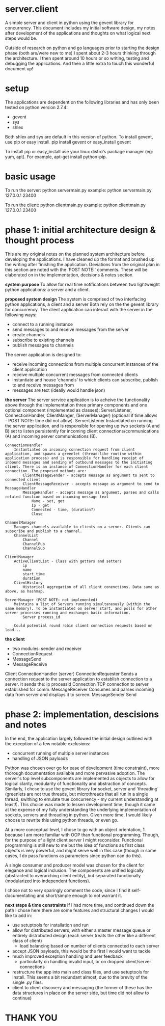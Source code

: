 server.client
=============

A simple server and client in python using the gevent library for concurrency. This document includes my initial software design, my notes after development of the applications and thoughts on what logical next steps would be. 

Outside of research on python and go languages prior to starting the design phase (both are/were new to me) I spent about 2-3 hours thinking through the architecture. I then spent around 10 hours or so writing, testing and debugging the  applications. And then a little extra to touch this wonderful document up!

setup
=============
The applications are dependent on the following libraries and has only been tested on python version 2.7.4:
* gevent
* sys
* shlex

Both shlex and sys are default in this version of python. To install gevent, use pip or easy install. 
pip install gevent
or
easy_install gevent

To install pip or easy_install use your linux distro's package manager (eg: yum, apt). For example, apt-get install python-pip.

basic usage
=============
To run the server: 
python servermain.py <hostname> <port>
example: python servermain.py 127.0.0.1 23400

To run the client:
python clientmain.py <serverhost> <serverport>
example: python clientmain.py 127.0.0.1 23400

phase 1: initial architecture design & thought process
=============
This are my original notes on the planned system architecture before developing the applications. I have cleaned up the format and brushed up the writing after finishing the application. Deviations from the original plan in this section are noted with the 'POST NOTE:' comments. These will be elaborated on in the implementation, decisions & notes section.

**system purpose**
To allow for real time notifications between two lightweight python applications: a server and a client. 

**proposed system design**
The system is comprised of two interfacing python applications, a client and a server Both rely on the the gevent library for concurrency. The client application can interact with the server in the following ways:
* connect to a running instance
* send messages to and receive messages from the server
* create channels
* subscribe to existing channels
* publish messages to channels

The server application is designed to:
* receive incoming connections from multiple concurrent instances of the client application
* receive multiple concurrent messages from connected clients
* instantiate and house 'channels' to which clients can subscribe, publish to and receive messages from
* messages are text (ideally would handle json) 

**the server**
The server service application is to acheive the functionality above through the implementation three primary components and one optional component (implemented as classes): ServerListener, ConnectionHandler, ClientManger, (ServerManager) (optional if time allows - POST NOTE: time did not allow). 
	ServerListener
		Instantiated on running the server application, and is responsible for opening up two sockets (A and B) set to listen persistently for incoming client connections/communications (A) and incoming server communications (B). 

	ConnectionHandler
		Instantiated on incoming connection request from client application, and spawns a greenlet (thread-like routine within application process) and is responsible for handling receipt of inbound messages and sending of outbound messages to the initiating client. There is an instance of ConnectionHandler for each client connection. The proposed methods are:
			ClientMessageSender - accepts message as argument to sent to connected client
			ClientMessageReceiver - accepts message as argument to send to MessageHandler
			MessageHandler - accepts message as argument, parses and calls related function based on incoming message text
				Name - set, get
				Ip - get
				Connected - time, (duration?)
				Close

	ChannelManager
		Manages channels available to clients on a server. Clients can subscribe and publish to a channel.
		ChannelList
			Channel
			ChannelPub
			ChannelSub

	ClientManager
		ActiveClientList - Class with getters and setters
			ip
			name
			start_time
			duration
		ClientHistory
			Historical aggregation of all client conenctions. Data same as above, as hashmap.

	ServerManager (POST NOTE: not implemented)
		Maintains a list of Servers running simultaneously (within the same memory). To be instantiated on server start, and polls for other server processes running and exchanges basic information.
			Server process_id

		Could potential round robin client connection requests based on load...

**the client**
* two modules: sender and receiver
* ConnectionRequest
*	MessageSend
*	MessageReceive

  Client
	ConnectionHandler (server)
		ConnectionRequester
			Sends a connection request to the server application to establish connection to a server. It sends the:
			ip
			processid
		Connection
			TCP connection to server established for comm.
	MessageReceiver
		Consumes and parses incoming data from server and displays it to screen. 
	MessageSender
		Send

**phase 2: implementation, descisions and notes**
=============
In the end, the application largely followed the initial design outlined with the exception of a few notable exclusions:
* concurrent running of multiple server instances
* handling of JSON payloads

Python was chosen over go for ease of development (time constraint), more thorough documentation available and more pervasive adoption. The server's top level subcomponents are implemented as objects to allow for logical clarity, modularity of functionality and abstraction of concepts. Similarly, I chose to use the gevent library for socket, server and 'threading' (greenlets are not true threads, but microthreads that all run in a single thread, swithing to emulate true concurrency - my current understanding at least!). This choice was made to lessen development time, though it came at the expense of my fully understanding the underlying implementation of sockets, servers and threading in python. Given more time, I would likely choose to rewrite this using python threads, or even go. 

At a more conceptual level, I chose to go with an object orientation, 1. because I am more familiar with OOP than functional programming. Though, for the purpose of a light client server I might reconsider. Functional programming is still new to me but the idea of functions as first class objects is very powerful, and might serve well in this case (though in some cases, I do pass functions as parameters since python can do this).   

A single consumer and producer model was chosen for the client for elegance and logical inclusion. The components are unified logically (abstracted to overarching client entity), but separated functionally (modularized into independent functions). 

I chose not to very sparingly comment the code, since I find it self-documentating and short/simple enough to not warrant it.

**next steps & time constraints** 
If I had more time, and continued down the path I chose here there are some features and structural changes I would like to add in:
* use setuptools for installation and run
* allow for distributed servers, with either a master message queue or entirely distrobuted design (each server treats the other like a different class of client)
  * load balancing based on number of clients connected to each server
* accept JSON payloads, this would be the first I would want to tackle
* much improved exception handling and user feedback
  * particularly on handling invalid input, or on dropped client/server connections
* restructure the app into main and class files, and use setuptools for install. This seems a bit redundant almost, due to the brevity of the single .py files. 
* client to client discovery and messaging (the former of these has the data structures in place on the server side, but time did not allow to continue)

THANK YOU
=============




